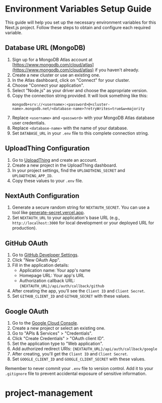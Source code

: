 # Environment Variables Setup Guide

This guide will help you set up the necessary environment variables for this Next.js project. Follow these steps to obtain and configure each required variable.

## Database URL (MongoDB)

1. Sign up for a MongoDB Atlas account at [https://www.mongodb.com/cloud/atlas](https://www.mongodb.com/cloud/atlas) if you haven't already.
2. Create a new cluster or use an existing one.
3. In the Atlas dashboard, click on "Connect" for your cluster.
4. Choose "Connect your application".
5. Select "Node.js" as your driver and choose the appropriate version.
6. Copy the connection string provided. It will look something like this:
   ```
   mongodb+srv://<username>:<password>@<cluster-name>.mongodb.net/<database-name>?retryWrites=true&w=majority
   ```
7. Replace `<username>` and `<password>` with your MongoDB Atlas database user credentials.
8. Replace `<database-name>` with the name of your database.
9. Set `DATABASE_URL` in your `.env` file to this complete connection string.

## UploadThing Configuration

1. Go to [UploadThing](https://uploadthing.com/) and create an account.
2. Create a new project in the UploadThing dashboard.
3. In your project settings, find the `UPLOADTHING_SECRET` and `UPLOADTHING_APP_ID`.
4. Copy these values to your `.env` file.

## NextAuth Configuration

1. Generate a secure random string for `NEXTAUTH_SECRET`. You can use a tool like [generate-secret.vercel.app](https://generate-secret.vercel.app/).
2. Set `NEXTAUTH_URL` to your application's base URL (e.g., `http://localhost:3000` for local development or your deployed URL for production).

## GitHub OAuth

1. Go to [GitHub Developer Settings](https://github.com/settings/developers).
2. Click "New OAuth App".
3. Fill in the application details:
   - Application name: Your app's name
   - Homepage URL: Your app's URL
   - Authorization callback URL: `{NEXTAUTH_URL}/api/auth/callback/github`
4. After creating the app, you'll see the `Client ID` and `Client Secret`.
5. Set `GITHUB_CLIENT_ID` and `GITHUB_SECRET` with these values.

## Google OAuth

1. Go to the [Google Cloud Console](https://console.cloud.google.com/).
2. Create a new project or select an existing one.
3. Go to "APIs & Services" > "Credentials".
4. Click "Create Credentials" > "OAuth client ID".
5. Set the application type to "Web application".
6. Add authorized redirect URIs: `{NEXTAUTH_URL}/api/auth/callback/google`
7. After creating, you'll get the `Client ID` and `Client Secret`.
8. Set `GOOGLE_CLIENT_ID` and `GOOGLE_CLIENT_SECRET` with these values.

Remember to never commit your `.env` file to version control. Add it to your `.gitignore` file to prevent accidental exposure of sensitive information.
# project-management
